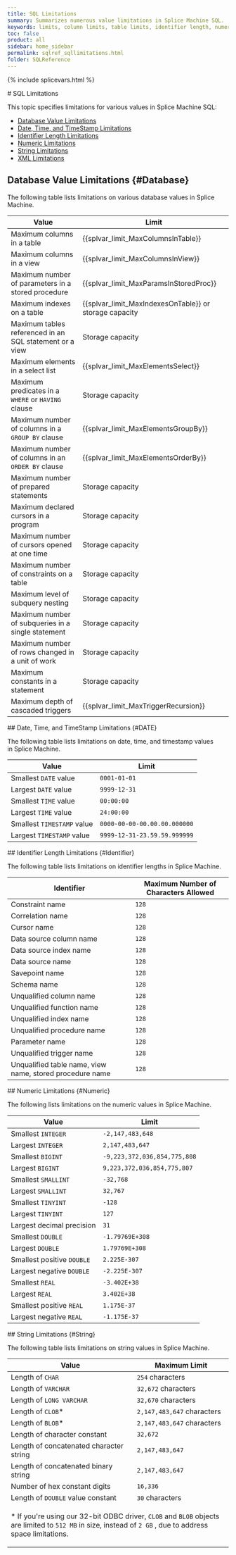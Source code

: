 ```yaml
---
title: SQL Limitations
summary: Summarizes numerous value limitations in Splice Machine SQL.
keywords: limits, column limits, table limits, identifier length, numeric limitations, string limitations, xml limitations, maximum limits in database
toc: false
product: all
sidebar: home_sidebar
permalink: sqlref_sqllimitations.html
folder: SQLReference
---
```

{% include splicevars.html %} <section>
<div class="TopicContent" data-swiftype-index="true" markdown="1">
# SQL Limitations

This topic specifies limitations for various values in Splice Machine
SQL:

* [Database Value Limitations](#Database)
* [Date, Time, and TimeStamp Limitations](#DATE)
* [Identifier Length Limitations](#Identifier)
* [Numeric Limitations](#Numeric)
* [String Limitations](#String)
* [XML Limitations](#XML)

## Database Value Limitations   {#Database}

The following table lists limitations on various database values
in Splice Machine.

<table summary="Database value limitations in Splice Machine">
                <col />
                <col />
                <thead>
                    <tr>
                        <th>Value</th>
                        <th>Limit</th>
                    </tr>
                </thead>
                <tbody>
                    <tr>
                        <td>Maximum columns in a table</td>
                        <td class="CodeFont">{{splvar_limit_MaxColumnsInTable}}
                        </td>
                    </tr>
                    <tr>
                        <td>Maximum columns in a view</td>
                        <td class="CodeFont">{{splvar_limit_MaxColumnsInView}}
                        </td>
                    </tr>
                    <tr>
                        <td>Maximum number of parameters in a stored procedure</td>
                        <td class="CodeFont">{{splvar_limit_MaxParamsInStoredProc}}
                        </td>
                    </tr>
                    <tr>
                        <td>Maximum indexes on a table</td>
                        <td class="CodeFont">{{splvar_limit_MaxIndexesOnTable}}<span class="bodyFont"> or storage capacity</span>
                        </td>
                    </tr>
                    <tr>
                        <td>Maximum tables referenced in an SQL statement or a view</td>
                        <td>Storage capacity</td>
                    </tr>
                    <tr>
                        <td>Maximum elements in a select list</td>
                        <td class="CodeFont">{{splvar_limit_MaxElementsSelect}}
                        </td>
                    </tr>
                    <tr>
                        <td>Maximum predicates in a <code>WHERE</code> or <code>HAVING</code> clause</td>
                        <td>Storage capacity</td>
                    </tr>
                    <tr>
                        <td>Maximum number of columns in a <code>GROUP BY</code> clause</td>
                        <td class="CodeFont">{{splvar_limit_MaxElementsGroupBy}}
                        </td>
                    </tr>
                    <tr>
                        <td>Maximum number of columns in an <code>ORDER BY</code> clause</td>
                        <td class="CodeFont">{{splvar_limit_MaxElementsOrderBy}}
                        </td>
                    </tr>
                    <tr>
                        <td>Maximum number of prepared statements</td>
                        <td>Storage capacity</td>
                    </tr>
                    <tr>
                        <td>Maximum declared cursors in a program</td>
                        <td>Storage capacity</td>
                    </tr>
                    <tr>
                        <td>Maximum number of cursors opened at one time</td>
                        <td>Storage capacity</td>
                    </tr>
                    <tr>
                        <td>Maximum number of constraints on a table</td>
                        <td>Storage capacity</td>
                    </tr>
                    <tr>
                        <td>Maximum level of subquery nesting</td>
                        <td>Storage capacity</td>
                    </tr>
                    <tr>
                        <td>Maximum number of subqueries in a single statement</td>
                        <td>Storage capacity</td>
                    </tr>
                    <tr>
                        <td>Maximum number of rows changed in a unit of work</td>
                        <td>Storage capacity</td>
                    </tr>
                    <tr>
                        <td>Maximum constants in a statement</td>
                        <td>Storage capacity</td>
                    </tr>
                    <tr>
                        <td>Maximum depth of cascaded triggers</td>
                        <td class="CodeFont">{{splvar_limit_MaxTriggerRecursion}}
                        </td>
                    </tr>
                </tbody>
            </table>
## Date, Time, and TimeStamp Limitations   {#DATE}

The following table lists limitations on date, time, and timestamp
values in Splice Machine.

<table summary="Date and time value limitations in Splice Machine">
                <col />
                <col />
                <thead>
                    <tr>
                        <th>Value</th>
                        <th>Limit</th>
                    </tr>
                </thead>
                <tbody>
                    <tr>
                        <td>Smallest <code>DATE</code> value</td>
                        <td><code>0001-01-01</code></td>
                    </tr>
                    <tr>
                        <td>Largest <code>DATE</code> value</td>
                        <td><code>9999-12-31</code></td>
                    </tr>
                    <tr>
                        <td>Smallest <code>TIME</code> value</td>
                        <td><code>00:00:00</code></td>
                    </tr>
                    <tr>
                        <td>Largest <code>TIME</code> value</td>
                        <td><code>24:00:00</code></td>
                    </tr>
                    <tr>
                        <td>Smallest <code>TIMESTAMP</code> value</td>
                        <td><code>0000-00-00-00.00.00.000000</code></td>
                    </tr>
                    <tr>
                        <td>Largest <code>TIMESTAMP</code> value</td>
                        <td><code>9999-12-31-23.59.59.999999</code></td>
                    </tr>
                </tbody>
            </table>
## Identifier Length Limitations   {#Identifier}

The following table lists limitations on identifier lengths in Splice
Machine.

<table summary="Identifier length limitations in Splice Machine">
                <col />
                <col />
                <thead>
                    <tr>
                        <th>Identifier</th>
                        <th>Maximum Number of Characters Allowed</th>
                    </tr>
                </thead>
                <tbody>
                    <tr>
                        <td>Constraint name</td>
                        <td><code>128</code></td>
                    </tr>
                    <tr>
                        <td>Correlation name</td>
                        <td><code>128</code></td>
                    </tr>
                    <tr>
                        <td>Cursor name</td>
                        <td><code>128</code></td>
                    </tr>
                    <tr>
                        <td>Data source column name</td>
                        <td><code>128</code></td>
                    </tr>
                    <tr>
                        <td>Data source index name</td>
                        <td><code>128</code></td>
                    </tr>
                    <tr>
                        <td>Data source name</td>
                        <td><code>128</code></td>
                    </tr>
                    <tr>
                        <td>Savepoint name</td>
                        <td><code>128</code></td>
                    </tr>
                    <tr>
                        <td>Schema name</td>
                        <td><code>128</code></td>
                    </tr>
                    <tr>
                        <td>Unqualified column name</td>
                        <td><code>128</code></td>
                    </tr>
                    <tr>
                        <td>Unqualified function name</td>
                        <td><code>128</code></td>
                    </tr>
                    <tr>
                        <td>Unqualified index name</td>
                        <td><code>128</code></td>
                    </tr>
                    <tr>
                        <td>Unqualified procedure name</td>
                        <td><code>128</code></td>
                    </tr>
                    <tr>
                        <td>Parameter name</td>
                        <td><code>128</code></td>
                    </tr>
                    <tr>
                        <td>Unqualified trigger name</td>
                        <td><code>128</code></td>
                    </tr>
                    <tr>
                        <td>Unqualified table name, view name, stored procedure name</td>
                        <td><code>128</code></td>
                    </tr>
                </tbody>
            </table>
## Numeric Limitations   {#Numeric}

The following lists limitations on the numeric values in Splice Machine.

<table summary="Numeric value limitations in Splice Machine">
                <col />
                <col />
                <thead>
                    <tr>
                        <th>Value</th>
                        <th>Limit</th>
                    </tr>
                </thead>
                <tbody>
                    <tr>
                        <td>Smallest <code>INTEGER</code></td>
                        <td><code>-2,147,483,648</code></td>
                    </tr>
                    <tr>
                        <td>Largest <code>INTEGER</code></td>
                        <td><code>2,147,483,647</code></td>
                    </tr>
                    <tr>
                        <td>Smallest <code>BIGINT</code></td>
                        <td><code>-9,223,372,036,854,775,808</code></td>
                    </tr>
                    <tr>
                        <td>Largest <code>BIGINT</code></td>
                        <td><code>9,223,372,036,854,775,807</code></td>
                    </tr>
                    <tr>
                        <td>Smallest <code>SMALLINT</code></td>
                        <td><code>-32,768</code></td>
                    </tr>
                    <tr>
                        <td>Largest <code>SMALLINT</code></td>
                        <td><code>32,767</code></td>
                    </tr>
                    <tr>
                        <td>Smallest <code>TINYINT</code></td>
                        <td><code>-128</code></td>
                    </tr>
                    <tr>
                        <td>Largest <code>TINYINT</code></td>
                        <td><code>127</code></td>
                    </tr>
                    <tr>
                        <td>Largest decimal precision</td>
                        <td><code>31</code></td>
                    </tr>
                    <tr>
                        <td>Smallest <code>DOUBLE</code></td>
                        <td><code>-1.79769E+308</code></td>
                    </tr>
                    <tr>
                        <td>Largest <code>DOUBLE</code></td>
                        <td><code>1.79769E+308</code></td>
                    </tr>
                    <tr>
                        <td>Smallest positive <code>DOUBLE</code></td>
                        <td><code>2.225E-307</code></td>
                    </tr>
                    <tr>
                        <td>Largest negative <code>DOUBLE</code></td>
                        <td><code>-2.225E-307</code></td>
                    </tr>
                    <tr>
                        <td>Smallest <code>REAL</code></td>
                        <td><code>-3.402E+38</code></td>
                    </tr>
                    <tr>
                        <td>Largest <code>REAL</code></td>
                        <td><code>3.402E+38</code></td>
                    </tr>
                    <tr>
                        <td>Smallest positive <code>REAL</code></td>
                        <td><code>1.175E-37</code></td>
                    </tr>
                    <tr>
                        <td>Largest negative <code>REAL</code></td>
                        <td><code>-1.175E-37</code></td>
                    </tr>
                </tbody>
            </table>
## String Limitations   {#String}

The following table lists limitations on string values in Splice
Machine.

<table summary="String value limitations in Splice Machine">
                <col />
                <col />
                <thead>
                    <tr>
                        <th>Value</th>
                        <th>Maximum Limit</th>
                    </tr>
                </thead>
                <tbody>
                    <tr>
                        <td>Length of <code>CHAR</code></td>
                        <td><code>254</code> characters</td>
                    </tr>
                    <tr>
                        <td>Length of <code>VARCHAR</code></td>
                        <td><code>32,672</code> characters</td>
                    </tr>
                    <tr>
                        <td>Length of <code>LONG VARCHAR</code></td>
                        <td><code>32,670</code> characters</td>
                    </tr>
                    <tr>
                        <td>Length of <code>CLOB</code>*</td>
                        <td><code>2,147,483,647</code> characters</td>
                    </tr>
                    <tr>
                        <td>Length of <code>BLOB</code>*</td>
                        <td><code>2,147,483,647</code> characters</td>
                    </tr>
                    <tr>
                        <td>Length of character constant</td>
                        <td><code>32,672</code>
                        </td>
                    </tr>
                    <tr>
                        <td>Length of concatenated character string</td>
                        <td><code>2,147,483,647</code>
                        </td>
                    </tr>
                    <tr>
                        <td>Length of concatenated binary string</td>
                        <td><code>2,147,483,647</code>
                        </td>
                    </tr>
                    <tr>
                        <td>Number of hex constant digits</td>
                        <td><code>16,336</code>
                        </td>
                    </tr>
                    <tr>
                        <td>Length of <code>DOUBLE</code> value constant</td>
                        <td><code>30</code> characters</td>
                    </tr>
                    <tr>
                        <td colspan="2">
                            <div class="indented">
                                <p colspan="2">* If you're using our 32-bit ODBC driver, <code>CLOB</code> and <code>BLOB</code> objects are limited to <code>512 MB</code> in size, instead of <code>2 GB</code> , due to address space limitations.</p>
                            </div>
                        </td>
                    </tr>
                </tbody>
            </table>
</div>
</section>
